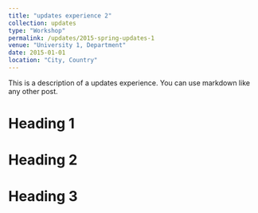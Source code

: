 ```yaml
---
title: "updates experience 2"
collection: updates
type: "Workshop"
permalink: /updates/2015-spring-updates-1
venue: "University 1, Department"
date: 2015-01-01
location: "City, Country"
---
```


This is a description of a updates experience. You can use markdown like any other post.

Heading 1
======

Heading 2
======

Heading 3
======

